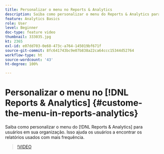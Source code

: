 ```yaml
---
title: Personalizar o menu no Reports & Analytics
description: Saiba como personalizar o menu do Reports & Analytics para usuários em sua organização.
feature: Analytics Basics
role: User
level: Beginner
doc-type: feature video
thumbnail: 333035.jpg
kt: 2365
exl-id: e07dd703-0e68-473c-a764-145019bf671f
source-git-commit: 8fc641743bc9e07b838a22ca64ccc15344d52764
workflow-type: ht
source-wordcount: '43'
ht-degree: 100%

---
```


# Personalizar o menu no [!DNL Reports & Analytics] {#custome-the-menu-in-reports-analytics}

Saiba como personalizar o menu do [!DNL Reports & Analytics] para usuários em sua organização. Isso ajuda os usuários a encontrar os relatórios usados com mais frequência.

>[!VIDEO](https://video.tv.adobe.com/v/333035/?quality=12&learn=on)
